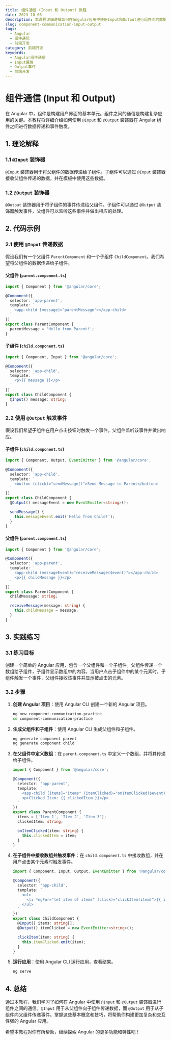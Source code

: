 ```yaml
---
title: 组件通信 (Input 和 Output) 教程
date: 2023-10-05
description: 本课程详细讲解如何在Angular应用中使用Input和Output进行组件间的数据传递和事件通信。
slug: component-communication-input-output
tags:
  - Angular
  - 组件通信
  - 前端开发
category: 前端开发
keywords:
  - Angular组件通信
  - Input属性
  - Output事件
  - 前端开发
---
```


# 组件通信 (Input 和 Output)

在 Angular 中，组件是构建用户界面的基本单元。组件之间的通信是构建复杂应用的关键。本教程将详细介绍如何使用 `@Input` 和 `@Output` 装饰器在 Angular 组件之间进行数据传递和事件触发。

## 1. 理论解释

### 1.1 `@Input` 装饰器

`@Input` 装饰器用于将父组件的数据传递给子组件。子组件可以通过 `@Input` 装饰器接收父组件传递的数据，并在模板中使用这些数据。

### 1.2 `@Output` 装饰器

`@Output` 装饰器用于将子组件的事件传递给父组件。子组件可以通过 `@Output` 装饰器触发事件，父组件可以监听这些事件并做出相应的处理。

## 2. 代码示例

### 2.1 使用 `@Input` 传递数据

假设我们有一个父组件 `ParentComponent` 和一个子组件 `ChildComponent`。我们希望将父组件的数据传递给子组件。

#### 父组件 (`parent.component.ts`)

```typescript
import { Component } from '@angular/core';

@Component({
  selector: 'app-parent',
  template: `
    <app-child [message]="parentMessage"></app-child>
  `
})
export class ParentComponent {
  parentMessage = 'Hello from Parent!';
}
```

#### 子组件 (`child.component.ts`)

```typescript
import { Component, Input } from '@angular/core';

@Component({
  selector: 'app-child',
  template: `
    <p>{{ message }}</p>
  `
})
export class ChildComponent {
  @Input() message: string;
}
```

### 2.2 使用 `@Output` 触发事件

假设我们希望子组件在用户点击按钮时触发一个事件，父组件监听该事件并做出响应。

#### 子组件 (`child.component.ts`)

```typescript
import { Component, Output, EventEmitter } from '@angular/core';

@Component({
  selector: 'app-child',
  template: `
    <button (click)="sendMessage()">Send Message to Parent</button>
  `
})
export class ChildComponent {
  @Output() messageEvent = new EventEmitter<string>();

  sendMessage() {
    this.messageEvent.emit('Hello from Child!');
  }
}
```

#### 父组件 (`parent.component.ts`)

```typescript
import { Component } from '@angular/core';

@Component({
  selector: 'app-parent',
  template: `
    <app-child (messageEvent)="receiveMessage($event)"></app-child>
    <p>{{ childMessage }}</p>
  `
})
export class ParentComponent {
  childMessage: string;

  receiveMessage(message: string) {
    this.childMessage = message;
  }
}
```

## 3. 实践练习

### 3.1 练习目标

创建一个简单的 Angular 应用，包含一个父组件和一个子组件。父组件传递一个数组给子组件，子组件显示数组中的内容。当用户点击子组件中的某个元素时，子组件触发一个事件，父组件接收该事件并显示被点击的元素。

### 3.2 步骤

1. **创建 Angular 项目**：使用 Angular CLI 创建一个新的 Angular 项目。

   ```bash
   ng new component-communication-practice
   cd component-communication-practice
   ```

2. **生成父组件和子组件**：使用 Angular CLI 生成父组件和子组件。

   ```bash
   ng generate component parent
   ng generate component child
   ```

3. **在父组件中定义数组**：在 `parent.component.ts` 中定义一个数组，并将其传递给子组件。

   ```typescript
   import { Component } from '@angular/core';

   @Component({
     selector: 'app-parent',
     template: `
       <app-child [items]="items" (itemClicked)="onItemClicked($event)"></app-child>
       <p>Clicked Item: {{ clickedItem }}</p>
     `
   })
   export class ParentComponent {
     items = ['Item 1', 'Item 2', 'Item 3'];
     clickedItem: string;

     onItemClicked(item: string) {
       this.clickedItem = item;
     }
   }
   ```

4. **在子组件中接收数组并触发事件**：在 `child.component.ts` 中接收数组，并在用户点击某个元素时触发事件。

   ```typescript
   import { Component, Input, Output, EventEmitter } from '@angular/core';

   @Component({
     selector: 'app-child',
     template: `
       <ul>
         <li *ngFor="let item of items" (click)="clickItem(item)">{{ item }}</li>
       </ul>
     `
   })
   export class ChildComponent {
     @Input() items: string[];
     @Output() itemClicked = new EventEmitter<string>();

     clickItem(item: string) {
       this.itemClicked.emit(item);
     }
   }
   ```

5. **运行应用**：使用 Angular CLI 运行应用，查看结果。

   ```bash
   ng serve
   ```

## 4. 总结

通过本教程，我们学习了如何在 Angular 中使用 `@Input` 和 `@Output` 装饰器进行组件之间的通信。`@Input` 用于从父组件向子组件传递数据，而 `@Output` 用于从子组件向父组件传递事件。掌握这些基本概念和技巧，将帮助你构建更加复杂和交互性强的 Angular 应用。

希望本教程对你有所帮助，继续探索 Angular 的更多功能和特性吧！